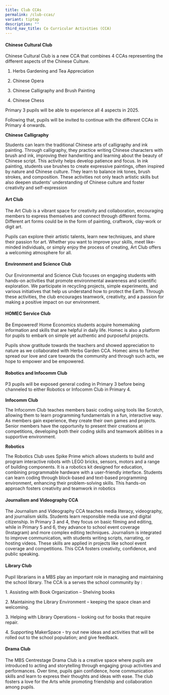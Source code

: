 ```yaml
---
title: Club CCAs
permalink: /club-ccas/
variant: tiptap
description: ""
third_nav_title: Co Curricular Activities (CCA)
---
```

<h4>Chinese Cultural Club</h4>
<p>Chinese Cultural Club is a new CCA that combines 4 CCAs representing the
different aspects of the Chinese Culture.</p>
<ol data-tight="true" class="tight">
<li>
<p>Herbs Gardening and Tea Appreciation</p>
</li>
<li>
<p>Chinese Opera</p>
</li>
<li>
<p>Chinese Calligraphy and Brush Painting</p>
</li>
<li>
<p>Chinese Chess</p>
</li>
</ol>
<p>Primary 3 pupils will be able to experience all 4 aspects in 2025.</p>
<p>Following that, pupils will be invited to continue with the different
CCAs in Primary 4 onwards.</p>
<p></p>
<p><strong>Chinese Calligraphy</strong>
</p>
<p>Students can learn the traditional Chinese arts of calligraphy and ink
painting. Through calligraphy, they practice writing Chinese characters
with brush and ink, improving their handwriting and learning about the
beauty of Chinese script. This activity helps develop patience and focus.
In ink painting, students use brushes to create expressive paintings, often
inspired by nature and Chinese culture. They learn to balance ink tones,
brush strokes, and composition. These activities not only teach artistic
skills but also deepen students’ understanding of Chinese culture and foster
creativity and self-expression</p>
<h4>Art Club</h4>
<p>The Art Club is a vibrant space for creativity and collaboration, encouraging
members to express themselves and connect through different forms. Different
art forms could be in the form of painting, craftwork, clay-work or digit
art.</p>
<p>Pupils can explore their artistic talents, learn new techniques, and share
their passion for art. Whether you want to improve your skills, meet like-minded
individuals, or simply enjoy the process of creating, Art Club offers a
welcoming atmosphere for all.</p>
<h4>Environment and Science Club</h4>
<p>Our Environmental and Science Club focuses on engaging students with hands-on
activities that promote environmental awareness and scientific exploration.
We participate in recycling projects, simple experiments, and various initiatives
that help us understand how to protect the Earth. Through these activities,
the club encourages teamwork, creativity, and a passion for making a positive
impact on our environment.</p>
<p></p>
<h4>HOMEC Service Club</h4>
<p>Be Empowered! Home Economics students acquire homemaking information and
skills that are helpful in daily life. Homec is also a platform for pupils
to embark on simple yet authentic and purposeful projects.</p>
<p>Pupils show gratitude towards the teachers and showed appreciation to
nature as we collaborated with Herbs Garden CCA. Homec aims to further
spread our love and care towards the community and through such acts, we
hope to empower and be empowered.</p>
<p></p>
<h4>Robotics and Infocomm Club</h4>
<p>P3 pupils will be exposed general coding in Primary 3 before being channeled
to either Robotics or Infocomm Club in Primary 4.
<br>
<br><strong>Infocomm Club</strong>
</p>
<p>The Infocomm Club teaches members basic coding using tools like Scratch,
allowing them to learn programming fundamentals in a fun, interactive way.
As members gain experience, they create their own games and projects. Senior
members have the opportunity to present their creations at competitions,
developing both their coding skills and teamwork abilities in a supportive
environment.</p>
<p></p>
<p><strong>Robotics</strong>
</p>
<p>The Robotics Club uses Spike Prime which allows students to build and
program interactive robots with LEGO bricks, sensors, motors and a range
of building components. It is a robotics kit designed for education, combining
programmable hardware with a user-friendly interface. Students can learn
coding through block-based and text-based programming environment, enhancing
their problem-solving skills. This hands-on approach fosters creativity
and teamwork in robotics</p>
<h4>Journalism and Videography CCA</h4>
<p>The Journalism and Videography CCA teaches media literacy, videography,
and journalism skills. Students learn responsible media use and digital
citizenship. In Primary 3 and 4, they focus on basic filming and editing,
while in Primary 5 and 6, they advance to school event coverage (Instagram)
and more complex editing techniques. Journalism is integrated to improve
communication, with students writing scripts, narrating, or hosting videos.
These skills are applied in projects like school event coverage and competitions.
This CCA fosters creativity, confidence, and public speaking.</p>
<p></p>
<h4></h4>
<p></p>
<h4>Library Club</h4>
<p>Pupil librarians in a MBS play an important role in managing and maintaining
the school library. The CCA is a serves the school community by :</p>
<p>1. Assisting with Book Organization – Shelving books</p>
<p>2. Maintaining the Library Environment – keeping the space clean and welcoming.</p>
<p>3. Helping with Library Operations – looking out for books that require
repair.</p>
<p>4. Supporting MakerSpace - try out new ideas and activities that will
be rolled out to the school population; and give feedback.</p>
<p></p>
<h4>Drama Club</h4>
<p>The MBS Centrestage Drama Club is a creative space where pupils are introduced
to acting and storytelling through engaging group activities and performances.
Over time, pupils gain confidence, hone communication skills and learn
to express their thoughts and ideas with ease. The club fosters a love
for the Arts while promoting friendship and collaboration among pupils.</p>
<h4></h4>
<h4></h4>
<p></p>